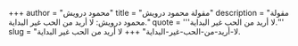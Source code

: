 +++
author = "محمود درويش"
title = "مقولة محمود درويش"
description = "مقولة محمود درويش: لا أريد من الحب غير البداية."
quote = '''لا أريد من الحب غير البداية.'''
slug = "لا-أريد-من-الحب-غير-البداية"
+++
لا أريد من الحب غير البداية.
